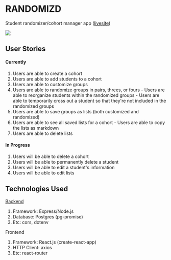 # RANDOMIZD

Student randomizer/cohort manager app ([livesite](https://randomizd.herokuapp.com/))

![](https://i.imgur.com/to9Hylq.png)

## User Stories

#### Currently

  1. Users are able to create a cohort
  1. Users are able to add students to a cohort
  1. Users are able to customize groups
  1. Users are able to randomize groups in pairs, threes, or fours
    - Users are able to reorganize students within the randomized groups
    - Users are able to temporarily cross out a student so that they're not included in the randomized groups
  1. Users are able to save groups as lists (both customized and randomized)
  1. Users are able to see all saved lists for a cohort
    - Users are able to copy the lists as markdown
  1. Users are able to delete lists  

#### In Progress

  1. Users will be able to delete a cohort
  1. Users will be able to permanently delete a student
  1. Users will be able to edit a student's information
  1. Users will be able to edit lists

## Technologies Used

[Backend](https://github.com/jlboba/randomized-api)

  1. Framework: Express/Node.js
  1. Database: Postgres (pg-promise)
  1. Etc: cors, dotenv

Frontend

  1. Framework: React.js (create-react-app)
  1. HTTP Client: axios
  1. Etc: react-router
